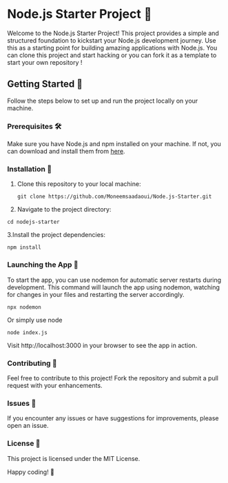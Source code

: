 # Node.js Starter Project 🚀

Welcome to the Node.js Starter Project! This project provides a simple and structured foundation to kickstart your Node.js development journey. Use this as a starting point for building amazing applications with Node.js.
You can clone this project and start hacking or you can fork it as a template to start your own repository !

## Getting Started 🏁

Follow the steps below to set up and run the project locally on your machine.

### Prerequisites 🛠️

Make sure you have Node.js and npm installed on your machine. If not, you can download and install them from [here](https://nodejs.org/).

### Installation 🚚

1. Clone this repository to your local machine:

   ```
   git clone https://github.com/Moneemsaadaoui/Node.js-Starter.git
   ```

2. Navigate to the project directory:
   
  ```
  cd nodejs-starter
```

3.Install the project dependencies:

  ```
  npm install
  ```


### Launching the App 🚀
To start the app, you can use nodemon for automatic server restarts during development.
This command will launch the app using nodemon, watching for changes in your files and restarting the server accordingly.


  ```
  npx nodemon
 ```
Or simply use node

   ```
  node index.js
   ```
Visit http://localhost:3000 in your browser to see the app in action.


### Contributing 🤝
Feel free to contribute to this project! Fork the repository and submit a pull request with your enhancements.

### Issues 🐛
If you encounter any issues or have suggestions for improvements, please open an issue.

### License 📝
This project is licensed under the MIT License.

Happy coding! 🎉
